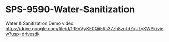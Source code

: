 # SPS-9590-Water-Sanitization
Water &amp; Sanitization
Demo video:
https://drive.google.com/file/d/1REvVyKE0Qii5Rs37zh8zntdZxULyKWPk/view?usp=drivesdk
